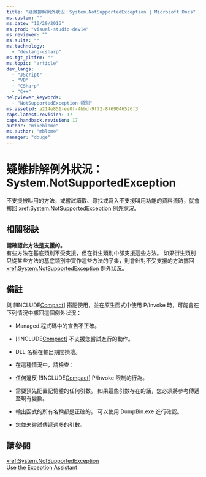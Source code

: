 ```yaml
---
title: "疑難排解例外狀況：System.NotSupportedException | Microsoft Docs"
ms.custom: ""
ms.date: "10/29/2016"
ms.prod: "visual-studio-dev14"
ms.reviewer: ""
ms.suite: ""
ms.technology: 
  - "devlang-csharp"
ms.tgt_pltfrm: ""
ms.topic: "article"
dev_langs: 
  - "JScript"
  - "VB"
  - "CSharp"
  - "C++"
helpviewer_keywords: 
  - "NotSupportedException 類別"
ms.assetid: a214e851-ee0f-4bbd-9f72-8769046526f3
caps.latest.revision: 17
caps.handback.revision: 17
author: "mikeblome"
ms.author: "mblome"
manager: "douge"
---
```

# 疑難排解例外狀況：System.NotSupportedException
不支援被叫用的方法，或嘗試讀取、尋找或寫入不支援叫用功能的資料流時，就會擲回 <xref:System.NotSupportedException> 例外狀況。  
  
## 相關秘訣  
 **請確認此方法是支援的。**  
 有些方法在基底類別不受支援，但在衍生類別中卻支援這些方法。 如果衍生類別只從某些方法的基底類別中實作這些方法的子集，則會針對不受支援的方法擲回 <xref:System.NotSupportedException> 例外狀況。  
  
## 備註  
 與 [!INCLUDE[Compact](../misc/includes/compact_md.md)] 搭配使用，並在原生函式中使用 P\/Invoke 時，可能會在下列情況中擲回這個例外狀況：  
  
-   Managed 程式碼中的宣告不正確。  
  
-   [!INCLUDE[Compact](../misc/includes/compact_md.md)] 不支援您嘗試進行的動作。  
  
-   DLL 名稱在輸出期間損壞。  
  
-   在這種情況中，請檢查：  
  
-   任何違反 [!INCLUDE[Compact](../misc/includes/compact_md.md)] P\/Invoke 限制的行為。  
  
-   需要預先配置記憶體的任何引數。 如果這些引數存在的話，您必須將參考傳遞至現有變數。  
  
-   輸出函式的所有名稱都是正確的。 可以使用 DumpBin.exe 進行確認。  
  
-   您並未嘗試傳遞過多的引數。  
  
## 請參閱  
 <xref:System.NotSupportedException>   
 [Use the Exception Assistant](../Topic/How%20to:%20Use%20the%20Exception%20Assistant.md)